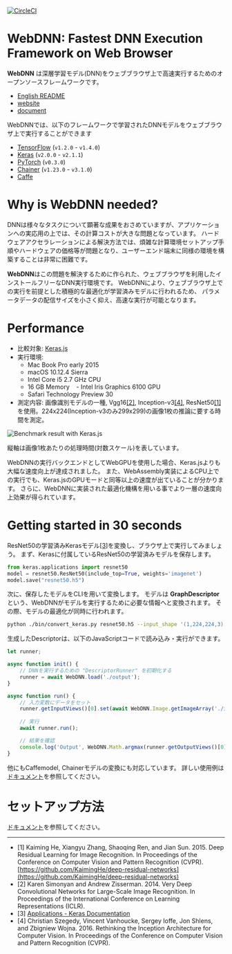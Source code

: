 [![CircleCI](https://circleci.com/gh/mil-tokyo/webdnn.svg?style=svg)](https://circleci.com/gh/mil-tokyo/webdnn)

# WebDNN: Fastest DNN Execution Framework on Web Browser

**WebDNN** は深層学習モデル(DNN)をウェブブラウザ上で高速実行するためのオープンソースフレームワークです。

- [English README](https://github.com/mil-tokyo/webdnn/blob/master/README.md)
- [website](https://mil-tokyo.github.io/webdnn/index_ja.html)
- [document](https://mil-tokyo.github.io/webdnn/docs)

WebDNNでは、以下のフレームワークで学習されたDNNモデルをウェブブラウザ上で実行することができます

- [TensorFlow](https://github.com/tensorflow/tensorflow) (`v1.2.0` - `v1.4.0`)
- [Keras](https://github.com/fchollet/keras) (`v2.0.0` - `v2.1.1`)
- [PyTorch](https://github.com/pytorch/pytorch) (`v0.3.0`)
- [Chainer](https://github.com/chainer/chainer) (`v1.23.0` - `v3.1.0`)
- [Caffe](https://github.com/BVLC/caffe)

# Why is WebDNN needed?

DNNは様々なタスクについて顕著な成果をおさめていますが、アプリケーションへの実応用の上では、その計算コストが大きな問題となっています。
ハードウェアアクセラレーションによる解決方法では、煩雑な計算環境セットアップ手順やハードウェアの価格等が問題となり、ユーザーエンド端末に同様の環境を構築することは非常に困難です。

**WebDNN**はこの問題を解決するために作られた、ウェブブラウザを利用したインストールフリーなDNN実行環境です。
WebDNNにより、ウェブブラウザ上での実行を前提とした積極的な最適化が学習済みモデルに行われるため、
パラメータデータの配信サイズを小さく抑え、高速な実行が可能となります。

# Performance

- 比較対象: [Keras.js](https://github.com/transcranial/keras-js)
- 実行環境: 
    - Mac Book Pro early 2015
    - macOS 10.12.4 Sierra
    - Intel Core i5 2.7 GHz CPU
    - 16 GB Memory
    - Intel Iris Graphics 6100 GPU
    - Safari Technology Preview 30
- 測定内容: 画像識別モデルの一種, Vgg16[[2]](#2), Inception-v3[[4]](#4), ResNet50[[1]](#1)を使用。224x224(Inception-v3のみ299x299)の画像1枚の推論に要する時間を測定。

![Benchmark result with Keras.js](https://github.com/mil-tokyo/webdnn/blob/master/docs/misc/performance.png)

縦軸は画像1枚あたりの処理時間(対数スケール)を表しています。

WebDNNの実行バックエンドとしてWebGPUを使用した場合、Keras.jsよりも大幅な速度向上が達成されました。
また、WebAssembly実装によるCPU上での実行でも、Keras.jsのGPUモードと同等以上の速度が出ていることが分かります。
さらに、WebDNNに実装された最適化機構を用いる事でより一層の速度向上効果が得られています。

# Getting started in 30 seconds

ResNet50の学習済みKerasモデル[[3]](#3)を変換し、ブラウザ上で実行してみましょう。
まず、Kerasに付属しているResNet50の学習済みモデルを保存します。

```python
from keras.applications import resnet50
model = resnet50.ResNet50(include_top=True, weights='imagenet')
model.save("resnet50.h5")
```

次に、保存したモデルをCLIを用いて変換します。
モデルは **GraphDescriptor** という、WebDNNがモデルを実行するために必要な情報へと変換されます。
その際、モデルの最適化が同時に行われます。

```bash
python ./bin/convert_keras.py resnet50.h5 --input_shape '(1,224,224,3)' --out output
```

生成したDescriptorは、以下のJavaScriptコードで読み込み・実行ができます。

```js
let runner;

async function init() {
    // DNNを実行するための "DescriptorRunner" を初期化する
    runner = await WebDNN.load('./output');
}

async function run() {
    // 入力変数にデータをセット
    runner.getInputViews()[0].set(await WebDNN.Image.getImageArray('./input_image.png'));
    
    // 実行
    await runner.run(); 

    // 結果を確認
    console.log('Output', WebDNN.Math.argmax(runner.getOutputViews()[0].toActual()));
}
```

他にもCaffemodel, Chainerモデルの変換にも対応しています。
詳しい使用例は[ドキュメント](https://mil-tokyo.github.io/webdnn/docs)を参照してください。

# セットアップ方法

[ドキュメント](https://mil-tokyo.github.io/webdnn/docs/tutorial/setup.html)を参照してください。

---

- <i id=1></i>[1] Kaiming He, Xiangyu Zhang, Shaoqing Ren, and Jian Sun. 2015. Deep Residual
    Learning for Image Recognition. In Proceedings of the Conference on Computer Vision and Pattern Recognition (CVPR). 
    [https://github.com/KaimingHe/deep-residual-networks](https://github.com/KaimingHe/deep-residual-networks)
- <i id=2></i>[2] Karen Simonyan and Andrew Zisserman. 2014. Very Deep Convolutional Networks for Large-Scale Image Recognition. 
    In Proceedings of the International Conference on Learning Representations (ICLR).
- <i id=3></i>[3] [Applications - Keras Documentation](https://keras.io/ja/applications/#resnet50)
- <i id=4></i>[4] Christian Szegedy, Vincent Vanhoucke, Sergey Ioffe, Jon Shlens, and Zbigniew Wojna. 2016.
    Rethinking the Inception Architecture for Computer Vision. In Proceedings of the Conference on Computer Vision and Pattern Recognition (CVPR).
